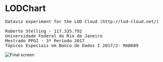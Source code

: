 # LODChart
<pre>
Dataviz experiment for the LOD Cloud (http://lod-cloud.net/), 2017-08-22 version

Roberto Stelling - 117.335.792
Universidade Federal do Rio de Janeiro
Mestrado PPGI - 3º Período 2017
Tópicos Especiais em Banco de Dados I 2017/2- MAB609
</pre>
![Final screen](../master/LODTarget.png)

